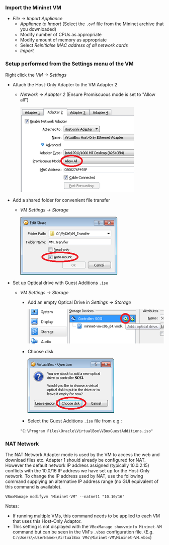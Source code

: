 
### Import the Mininet VM

* *File -> Import Appliance*
  * *Appliance to Import* (Select the `.ovf` file from the Mininet archive that you downloaded)
  * Modify number of CPUs as appropriate
  * Modify amount of memory as appropriate
  * Select *Reinitialse MAC address of all network cards*
  * *Import*

### Setup performed from the Settings menu of the VM

Right click the *VM -> Settings*
* Attach the Host-Only Adapter to the VM Adapter 2
  - *Network -> Adapter 2*
    (Ensure Promiscuous mode is set to "Allow all")

    ![VirtualBox VM Adapter2](images/VirtualBoxVMNetworkAdapter2Settings.png)

* Add a shared folder for convenient file transfer
  - *VM Settings -> Storage*

     ![VirtualBox VM File Share](images/VirtualBoxSharedFolder.png)

* Set up Optical drive with Guest Additions `.iso`
  - *VM Settings -> Storage*
    - Add an empty Optical Drive in *Settings -> Storage*

      ![VirtualBox VM Guest Additions](images/VirtualBoxGuestAdditions2.png)

    - Choose disk

      ![VirtualBox VM Guest Additions](images/VirtualBoxGuestAdditions3.png)

    - Select the Guest Additions `.iso` file from e.g.:

     `"C:\Program Files\Oracle\VirtualBox\VBoxGuestAdditions.iso"`

### NAT Network

The NAT Network Adapter mode is used by the VM to access the web and download files etc.
Adapter 1 should already be configured for NAT.
However the default network IP address assigned (typically 10.0.2.15) conflicts with the 10.0/16 IP address we have set up for the Host-Only network.
To change the IP address used by NAT, use the following command supplying an alternative IP address range (no GUI equivalent of this command is available).

```winbatch
VBoxManage modifyvm "Mininet-VM" --natnet1 "10.10/16"
```

Notes:
- If running multiple VMs, this command needs to be applied to each VM that uses this Host-Only Adaptor.
- This setting is not displayed with the `VBoxManage showvminfo Mininet-VM` command but can be seen in the VM's `.vbox` configuration file.
  (E.g. `C:\Users\<UserName>\VirtualBox VMs\Mininet-VM\Mininet-VM.vbox`)

